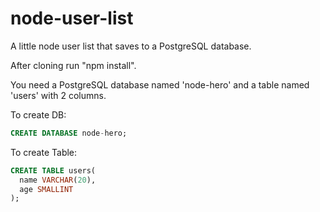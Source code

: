 # node-user-list

A little node user list that saves to a PostgreSQL database.

After cloning run "npm install".

You need a PostgreSQL database named 'node-hero' and a table named 'users' with 2 columns.

To create DB:
```sql
CREATE DATABASE node-hero;
```

To create Table:
```sql
CREATE TABLE users(  
  name VARCHAR(20),
  age SMALLINT
);
```
